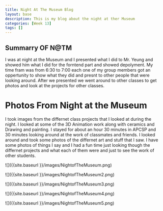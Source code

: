 ```yaml
---
title: Night At The Museum Blog
layout: base
description: This is my blog about the night at ther Museum
categories: [Week 13]
tags: []
---
```


## Summarry OF N@TM
I was at night at the Museum and I presented what I did to Mr. Yeung and showed him what I did for the forntend part and showed depolyment. My time fram was from 6:30 to 7:00 each one of my group members got an oppertunity to show what they did and presnt to other people that were looking around. After we presented we went around to other classes to get photos and look at the projects for other classes.

# Photos From Night at the Museum
I took images from the differnet class projects that I looked at during the night. I looked at some of the 3D Animation work along with ceramics and Drawing and painting. I stayed for about an hour 30 minutes in APCSP and 30 minutes looking around at the work of classmates and friends. I looked around and took some photos of the differnet art and stuff that I saw. I have some photos of things I say and I had a fun time just looking though the differnet projects and what each of them were and just to see the work of other students.


![]({{site.baseurl }}/images/NightofTheMuseum.png)

![]({{site.baseurl }}/images/NightofTheMuseum2.png)

![]({{site.baseurl }}/images/NightofTheMuseum3.png)

![]({{site.baseurl }}/images/NightofTheMuseum4.png)

![]({{site.baseurl }}/images/NightofTheMuseum5.png)


